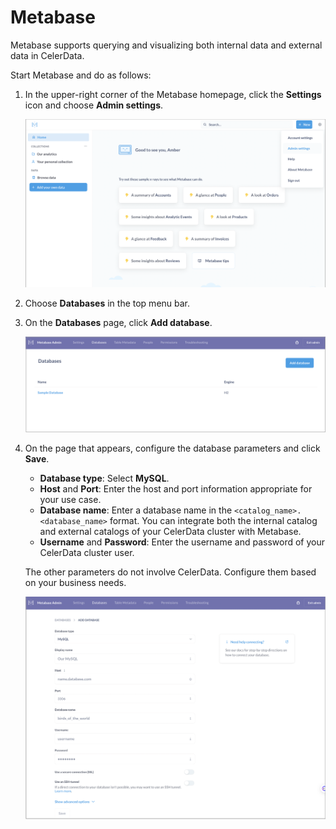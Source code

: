 # Metabase

Metabase supports querying and visualizing both internal data and external data in CelerData.

Start Metabase and do as follows:

1. In the upper-right corner of the Metabase homepage, click the **Settings** icon and choose **Admin settings**.

   ![Metabase - Admin settings](../../assets/Metabase/Metabase_1.png)

2. Choose **Databases** in the top menu bar.

3. On the **Databases** page, click **Add database**.

   ![Metabase - Add database](../../assets/Metabase/Metabase_2.png)

4. On the page that appears, configure the database parameters and click **Save**.

   - **Database type**: Select **MySQL**.
   - **Host** and **Port**: Enter the host and port information appropriate for your use case.
   - **Database name**: Enter a database name in the `<catalog_name>.<database_name>` format. You can integrate both the internal catalog and external catalogs of your CelerData cluster with Metabase.
   - **Username** and **Password**: Enter the username and password of your CelerData cluster user.

   The other parameters do not involve CelerData. Configure them based on your business needs.

   ![Metabase - Configure database](../../assets/Metabase/Metabase_3.png)
